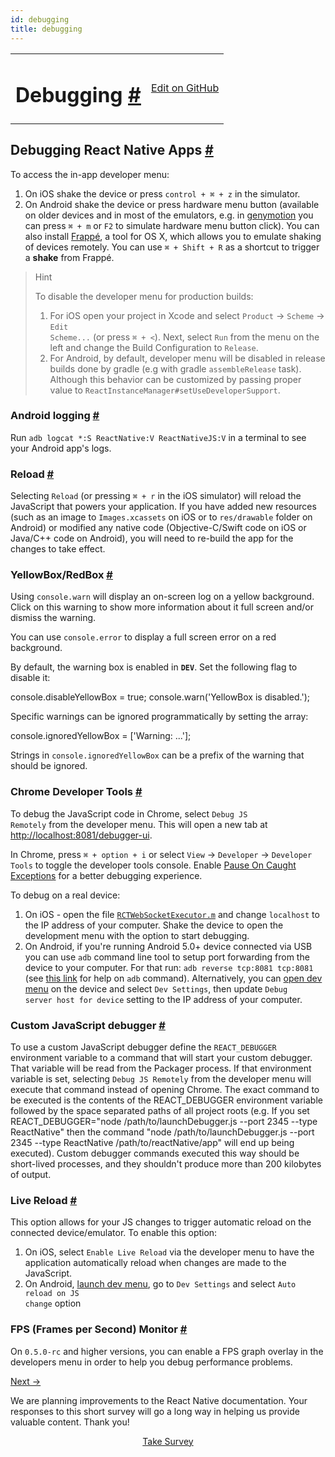 ```yaml
---
id: debugging
title: debugging
---
```

<a id="content"></a><table width="100%"><tbody><tr><td><h1><a class="anchor" name="debugging"></a>Debugging <a class="hash-link" href="docs/debugging.html#debugging">#</a></h1></td><td style="text-align:right;"><a target="_blank" href="https://github.com/facebook/react-native/blob/master/docs/Debugging.md">Edit on GitHub</a></td></tr></tbody></table><div><h2><a class="anchor" name="debugging-react-native-apps"></a>Debugging React Native Apps <a class="hash-link" href="docs/debugging.html#debugging-react-native-apps">#</a></h2><p>To access the in-app developer menu:</p><ol><li>On iOS shake the device or press <code>control + ⌘ + z</code> in the simulator.</li><li>On Android shake the device or press hardware menu button (available on older devices and in most of the emulators, e.g. in <a href="https://www.genymotion.com" target="_blank">genymotion</a> you can press <code>⌘ + m</code> or <code>F2</code> to simulate hardware menu button click). You can also install <a href="http://getfrappe.com" target="_blank">Frappé</a>, a tool for OS X, which allows you to emulate shaking of devices remotely. You can use <code>⌘ + Shift + R</code> as a shortcut to trigger a <strong>shake</strong> from Frappé.</li></ol><blockquote><p>Hint</p><p>To disable the developer menu for production builds:</p><ol><li>For iOS open your project in Xcode and select <code>Product</code> → <code>Scheme</code> → <code>Edit Scheme...</code> (or press <code>⌘ + &lt;</code>). Next, select <code>Run</code> from the menu on the left and change the Build Configuration to <code>Release</code>.</li><li>For Android, by default, developer menu will be disabled in release builds done by gradle (e.g with gradle <code>assembleRelease</code> task). Although this behavior can be customized by passing proper value to <code>ReactInstanceManager#setUseDeveloperSupport</code>.</li></ol></blockquote><h3><a class="anchor" name="android-logging"></a>Android logging <a class="hash-link" href="docs/debugging.html#android-logging">#</a></h3><p>Run <code>adb logcat *:S ReactNative:V ReactNativeJS:V</code> in a terminal to see your Android app's logs.</p><h3><a class="anchor" name="reload"></a>Reload <a class="hash-link" href="docs/debugging.html#reload">#</a></h3><p>Selecting <code>Reload</code> (or pressing <code>⌘ + r</code> in the iOS simulator) will reload the JavaScript that powers your application. If you have added new resources (such as an image to <code>Images.xcassets</code> on iOS or to <code>res/drawable</code> folder on Android) or modified any native code (Objective-C/Swift code on iOS or Java/C++ code on Android), you will need to re-build the app for the changes to take effect.</p><h3><a class="anchor" name="yellowbox-redbox"></a>YellowBox/RedBox <a class="hash-link" href="docs/debugging.html#yellowbox-redbox">#</a></h3><p>Using <code>console.warn</code> will display an on-screen log on a yellow background. Click on this warning to show more information about it full screen and/or dismiss the warning.</p><p>You can use <code>console.error</code> to display a full screen error on a red background.</p><p>By default, the warning box is enabled in <code>__DEV__</code>. Set the following flag to disable it:</p><div class="prism language-javascript">console<span class="token punctuation">.</span>disableYellowBox <span class="token operator">=</span> <span class="token boolean">true</span><span class="token punctuation">;</span>
console<span class="token punctuation">.</span><span class="token function">warn<span class="token punctuation">(</span></span><span class="token string">'YellowBox is disabled.'</span><span class="token punctuation">)</span><span class="token punctuation">;</span></div><p>Specific warnings can be ignored programmatically by setting the array:</p><div class="prism language-javascript">console<span class="token punctuation">.</span>ignoredYellowBox <span class="token operator">=</span> <span class="token punctuation">[</span><span class="token string">'Warning: ...'</span><span class="token punctuation">]</span><span class="token punctuation">;</span></div><p>Strings in <code>console.ignoredYellowBox</code> can be a prefix of the warning that should be ignored.</p><h3><a class="anchor" name="chrome-developer-tools"></a>Chrome Developer Tools <a class="hash-link" href="docs/debugging.html#chrome-developer-tools">#</a></h3><p>To debug the JavaScript code in Chrome, select <code>Debug JS Remotely</code> from the developer menu. This will open a new tab at <a href="http://localhost:8081/debugger-ui" target="_blank"></a><a href="http://localhost:8081/debugger-ui">http://localhost:8081/debugger-ui</a>.</p><p>In Chrome, press <code>⌘ + option + i</code> or select <code>View</code> → <code>Developer</code> → <code>Developer Tools</code> to toggle the developer tools console. Enable <a href="http://stackoverflow.com/questions/2233339/javascript-is-there-a-way-to-get-chrome-to-break-on-all-errors/17324511#17324511" target="_blank">Pause On Caught Exceptions</a> for a better debugging experience.</p><p>To debug on a real device:</p><ol><li>On iOS - open the file <a href="https://github.com/facebook/react-native/blob/master/Libraries/WebSocket/RCTWebSocketExecutor.m" target="_blank"><code>RCTWebSocketExecutor.m</code></a> and change <code>localhost</code> to the IP address of your computer. Shake the device to open the development menu with the option to start debugging.</li><li>On Android, if you're running Android 5.0+ device connected via USB you can use <code>adb</code> command line tool to setup port forwarding from the device to your computer. For that run: <code>adb reverse tcp:8081 tcp:8081</code> (see <a href="http://developer.android.com/tools/help/adb.html" target="_blank">this link</a> for help on <code>adb</code> command). Alternatively, you can <a href="#debugging-react-native-apps" target="">open dev menu</a> on the device and select <code>Dev Settings</code>, then update <code>Debug server host for device</code> setting to the IP address of your computer.</li></ol><h3><a class="anchor" name="custom-javascript-debugger"></a>Custom JavaScript debugger <a class="hash-link" href="docs/debugging.html#custom-javascript-debugger">#</a></h3><p>To use a custom JavaScript debugger define the <code>REACT_DEBUGGER</code> environment variable to a command that will start your custom debugger. That variable will be read from the Packager process. If that environment variable is set, selecting <code>Debug JS Remotely</code> from the developer menu will execute that command instead of opening Chrome. The exact command to be executed is the contents of the REACT_DEBUGGER environment variable followed by the space separated paths of all project roots (e.g. If you set REACT_DEBUGGER="node /path/to/launchDebugger.js --port 2345 --type ReactNative" then the command "node /path/to/launchDebugger.js --port 2345 --type ReactNative /path/to/reactNative/app" will end up being executed). Custom debugger commands executed this way should be short-lived processes, and they shouldn't produce more than 200 kilobytes of output.</p><h3><a class="anchor" name="live-reload"></a>Live Reload <a class="hash-link" href="docs/debugging.html#live-reload">#</a></h3><p>This option allows for your JS changes to trigger automatic reload on the connected device/emulator. To enable this option:</p><ol><li>On iOS, select <code>Enable Live Reload</code> via the developer menu to have the application automatically reload when changes are made to the JavaScript.</li><li>On Android, <a href="#debugging-react-native-apps" target="">launch dev menu</a>, go to <code>Dev Settings</code> and select <code>Auto reload on JS change</code> option</li></ol><h3><a class="anchor" name="fps-frames-per-second-monitor"></a>FPS (Frames per Second) Monitor <a class="hash-link" href="docs/debugging.html#fps-frames-per-second-monitor">#</a></h3><p>On <code>0.5.0-rc</code> and higher versions, you can enable a FPS graph overlay in the developers menu in order to help you debug performance problems.</p></div><div class="docs-prevnext"><a class="docs-next" href="docs/testing.html#content">Next →</a></div><div class="survey"><div class="survey-image"></div><p>We are planning improvements to the React Native documentation. Your responses to this short survey will go a long way in helping us provide valuable content. Thank you!</p><center><a class="button" href="https://www.facebook.com/survey?oid=681969738611332">Take Survey</a></center></div>